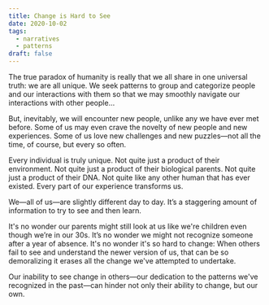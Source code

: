 ```yaml
---
title: Change is Hard to See
date: 2020-10-02
tags:
  - narratives
  - patterns
draft: false
---
```

The true paradox of humanity is really that we all share in one universal truth: we are all unique. We seek patterns to group and categorize people and our interactions with them so that we may smoothly navigate our interactions with other people...
<!-- excerpt -->

But, inevitably, we will encounter new people, unlike any we have ever met before. Some of us may even crave the novelty of new people and new experiences. Some of us love new challenges and new puzzles—not all the time, of course, but every so often.

Every individual is truly unique. Not quite just a product of their environment. Not quite just a product of their biological parents. Not quite just a product of their DNA. Not quite like any other human that has ever existed. Every part of our experience transforms us. 

We—all of us—are slightly different day to day. It’s a staggering amount of information to try to see and then learn.

It's no wonder our parents might still look at us like we're children even though we’re in our 30s. It’s no wonder we might not recognize someone after a year of absence. It's no wonder it's so hard to change: When others fail to see and understand the newer version of us, that can be so demoralizing it erases all the change we've attempted to undertake.

Our inability to see change in others—our dedication to the patterns we've recognized in the past—can hinder not only their ability to change, but our own.